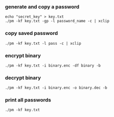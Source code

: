 ### generate and copy a password

	echo "secret_key" > key.txt
	./pm -kf key.txt -gp -l password_name -c | xclip

### copy saved password

	./pm -kf key.txt -l pass -c | xclip

### encrypt binary

	./pm -kf key.txt -i binary.enc -df binary -b

### decrypt binary

	./pm -kf key.txt -i binary.enc -o binary.dec -b

### print all passwords

    ./pm -kf key.txt

